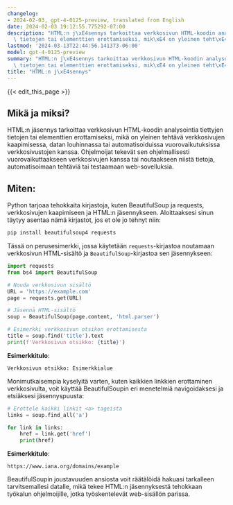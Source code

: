 ```yaml
---
changelog:
- 2024-02-03, gpt-4-0125-preview, translated from English
date: 2024-02-03 19:12:55.775292-07:00
description: "HTML:n j\xE4sennys tarkoittaa verkkosivun HTML-koodin analysointia tiettyjen\
  \ tietojen tai elementtien erottamiseksi, mik\xE4 on yleinen teht\xE4v\xE4 verkkosivujen\u2026"
lastmod: '2024-03-13T22:44:56.141373-06:00'
model: gpt-4-0125-preview
summary: "HTML:n j\xE4sennys tarkoittaa verkkosivun HTML-koodin analysointia tiettyjen\
  \ tietojen tai elementtien erottamiseksi, mik\xE4 on yleinen teht\xE4v\xE4 verkkosivujen\u2026"
title: "HTML:n j\xE4sennys"
---
```


{{< edit_this_page >}}

## Mikä ja miksi?
HTML:n jäsennys tarkoittaa verkkosivun HTML-koodin analysointia tiettyjen tietojen tai elementtien erottamiseksi, mikä on yleinen tehtävä verkkosivujen kaapimisessa, datan louhinnassa tai automatisoiduissa vuorovaikutuksissa verkkosivustojen kanssa. Ohjelmoijat tekevät sen ohjelmallisesti vuorovaikuttaakseen verkkosivujen kanssa tai noutaakseen niistä tietoja, automatisoimaan tehtäviä tai testaamaan web-sovelluksia.

## Miten:
Python tarjoaa tehokkaita kirjastoja, kuten BeautifulSoup ja requests, verkkosivujen kaapimiseen ja HTML:n jäsennykseen. Aloittaaksesi sinun täytyy asentaa nämä kirjastot, jos et ole jo tehnyt niin:

```bash
pip install beautifulsoup4 requests
```

Tässä on perusesimerkki, jossa käytetään `requests`-kirjastoa noutamaan verkkosivun HTML-sisältö ja `BeautifulSoup`-kirjastoa sen jäsennykseen:

```python
import requests
from bs4 import BeautifulSoup

# Nouda verkkosivun sisältö
URL = 'https://example.com'
page = requests.get(URL)

# Jäsennä HTML-sisältö
soup = BeautifulSoup(page.content, 'html.parser')

# Esimerkki verkkosivun otsikon erottamisesta
title = soup.find('title').text
print(f'Verkkosivun otsikko: {title}')
```

**Esimerkkitulo**:
```
Verkkosivun otsikko: Esimerkkialue
```

Monimutkaisempia kyselyitä varten, kuten kaikkien linkkien erottaminen verkkosivulta, voit käyttää BeautifulSoupin eri menetelmiä navigoidaksesi ja etsiäksesi jäsennyspuusta:

```python
# Erottele kaikki linkit <a> tageista
links = soup.find_all('a')

for link in links:
    href = link.get('href')
    print(href)
```

**Esimerkkitulo**:
```
https://www.iana.org/domains/example
```

BeautifulSoupin joustavuuden ansiosta voit räätälöidä hakuasi tarkalleen tarvitsemallesi datalle, mikä tekee HTML:n jäsennyksestä tehokkaan työkalun ohjelmoijille, jotka työskentelevät web-sisällön parissa.
